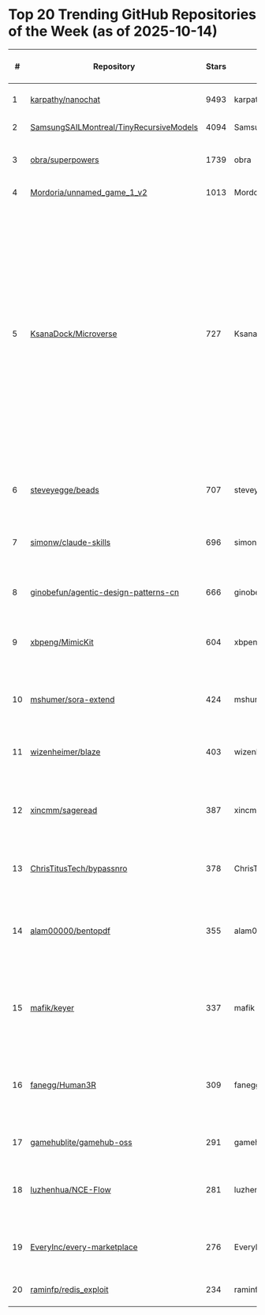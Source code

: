 # Top 20 Trending GitHub Repositories of the Week (as of 2025-10-14)

| # | Repository | Stars | Owner | Avatar | Description | Topics | URL | Created At | Updated At | Pushed At | Git URL | SSH URL | Clone URL | SVN URL | Homepage | Size | Language | Forks Count | Open Issues Count | Default Branch | License |
|---|------------|-------|-------|--------|-------------|--------|-----|------------|------------|-----------|---------|---------|-----------|---------|----------|------|----------|--------------|-------------------|----------------|---------|
| 1 | [karpathy/nanochat](https://github.com/karpathy/nanochat) | 9493 | karpathy | ![karpathy's avatar](https://avatars.githubusercontent.com/u/241138?v=4) | The best ChatGPT that $100 can buy. | No topics | [https://github.com/karpathy/nanochat](https://github.com/karpathy/nanochat) | 2025-10-13T13:46:35Z | 2025-10-14T09:19:56Z | 2025-10-13T21:38:34Z | git://github.com/karpathy/nanochat.git | git@github.com:karpathy/nanochat.git | https://github.com/karpathy/nanochat.git | https://github.com/karpathy/nanochat | No homepage | 257 | Python | 838 | 19 | master | No license |
| 2 | [SamsungSAILMontreal/TinyRecursiveModels](https://github.com/SamsungSAILMontreal/TinyRecursiveModels) | 4094 | SamsungSAILMontreal | ![SamsungSAILMontreal's avatar](https://avatars.githubusercontent.com/u/127172610?v=4) | No description | No topics | [https://github.com/SamsungSAILMontreal/TinyRecursiveModels](https://github.com/SamsungSAILMontreal/TinyRecursiveModels) | 2025-10-07T13:24:28Z | 2025-10-14T09:04:44Z | 2025-10-08T19:46:47Z | git://github.com/SamsungSAILMontreal/TinyRecursiveModels.git | git@github.com:SamsungSAILMontreal/TinyRecursiveModels.git | https://github.com/SamsungSAILMontreal/TinyRecursiveModels.git | https://github.com/SamsungSAILMontreal/TinyRecursiveModels | No homepage | 1266 | Python | 505 | 13 | main | MIT License |
| 3 | [obra/superpowers](https://github.com/obra/superpowers) | 1739 | obra | ![obra's avatar](https://avatars.githubusercontent.com/u/45416?v=4) | Claude Code superpowers: core skills library | No topics | [https://github.com/obra/superpowers](https://github.com/obra/superpowers) | 2025-10-09T19:45:18Z | 2025-10-14T09:16:38Z | 2025-10-13T04:36:28Z | git://github.com/obra/superpowers.git | git@github.com:obra/superpowers.git | https://github.com/obra/superpowers.git | https://github.com/obra/superpowers | No homepage | 240 | Shell | 95 | 5 | main | MIT License |
| 4 | [Mordoria/unnamed_game_1_v2](https://github.com/Mordoria/unnamed_game_1_v2) | 1013 | Mordoria | ![Mordoria's avatar](https://avatars.githubusercontent.com/u/220083714?v=4) | The Release of Mordoria | No topics | [https://github.com/Mordoria/unnamed_game_1_v2](https://github.com/Mordoria/unnamed_game_1_v2) | 2025-10-07T21:03:17Z | 2025-10-14T08:38:31Z | 2025-10-08T21:24:53Z | git://github.com/Mordoria/unnamed_game_1_v2.git | git@github.com:Mordoria/unnamed_game_1_v2.git | https://github.com/Mordoria/unnamed_game_1_v2.git | https://github.com/Mordoria/unnamed_game_1_v2 | No homepage | 54301 | Lua | 97 | 2 | master | Other |
| 5 | [KsanaDock/Microverse](https://github.com/KsanaDock/Microverse) | 727 | KsanaDock | ![KsanaDock's avatar](https://avatars.githubusercontent.com/u/60680855?v=4) | A god-simulation sandbox game built on Godot 4 as a multi-agent AI social simulation system. In this virtual world, AI characters possess independent thinking and memory, capable of autonomous social interactions, task completion, and developing complex social relationships through continuous communication. | No topics | [https://github.com/KsanaDock/Microverse](https://github.com/KsanaDock/Microverse) | 2025-10-09T08:52:25Z | 2025-10-14T09:16:13Z | 2025-10-14T05:26:49Z | git://github.com/KsanaDock/Microverse.git | git@github.com:KsanaDock/Microverse.git | https://github.com/KsanaDock/Microverse.git | https://github.com/KsanaDock/Microverse | No homepage | 7485 | GDScript | 149 | 3 | main | MIT License |
| 6 | [steveyegge/beads](https://github.com/steveyegge/beads) | 707 | steveyegge | ![steveyegge's avatar](https://avatars.githubusercontent.com/u/613744?v=4) | Beads - A memory upgrade for your coding agent | agents, claude-code, coding | [https://github.com/steveyegge/beads](https://github.com/steveyegge/beads) | 2025-10-12T03:09:46Z | 2025-10-14T09:12:52Z | 2025-10-14T09:12:48Z | git://github.com/steveyegge/beads.git | git@github.com:steveyegge/beads.git | https://github.com/steveyegge/beads.git | https://github.com/steveyegge/beads | No homepage | 605 | Go | 29 | 9 | main | MIT License |
| 7 | [simonw/claude-skills](https://github.com/simonw/claude-skills) | 696 | simonw | ![simonw's avatar](https://avatars.githubusercontent.com/u/9599?v=4) | The contents of /mnt/skills in Claude's code interpreter environment | No topics | [https://github.com/simonw/claude-skills](https://github.com/simonw/claude-skills) | 2025-10-10T02:04:10Z | 2025-10-14T07:58:17Z | 2025-10-11T04:44:30Z | git://github.com/simonw/claude-skills.git | git@github.com:simonw/claude-skills.git | https://github.com/simonw/claude-skills.git | https://github.com/simonw/claude-skills | No homepage | 271 | Python | 115 | 0 | main | No license |
| 8 | [ginobefun/agentic-design-patterns-cn](https://github.com/ginobefun/agentic-design-patterns-cn) | 666 | ginobefun | ![ginobefun's avatar](https://avatars.githubusercontent.com/u/21135334?v=4) | 《Agentic Design Patterns》中文翻译版 | No topics | [https://github.com/ginobefun/agentic-design-patterns-cn](https://github.com/ginobefun/agentic-design-patterns-cn) | 2025-10-09T04:36:28Z | 2025-10-14T09:16:49Z | 2025-10-14T08:07:18Z | git://github.com/ginobefun/agentic-design-patterns-cn.git | git@github.com:ginobefun/agentic-design-patterns-cn.git | https://github.com/ginobefun/agentic-design-patterns-cn.git | https://github.com/ginobefun/agentic-design-patterns-cn | No homepage | 1871 | Python | 72 | 1 | main | No license |
| 9 | [xbpeng/MimicKit](https://github.com/xbpeng/MimicKit) | 604 | xbpeng | ![xbpeng's avatar](https://avatars.githubusercontent.com/u/2289212?v=4) | Suite of motion imitation methods for training motion controllers. | No topics | [https://github.com/xbpeng/MimicKit](https://github.com/xbpeng/MimicKit) | 2025-10-08T15:33:01Z | 2025-10-14T09:07:58Z | 2025-10-12T22:45:48Z | git://github.com/xbpeng/MimicKit.git | git@github.com:xbpeng/MimicKit.git | https://github.com/xbpeng/MimicKit.git | https://github.com/xbpeng/MimicKit | No homepage | 8743 | Python | 44 | 4 | main | BSD 3-Clause "New" or "Revised" License |
| 10 | [mshumer/sora-extend](https://github.com/mshumer/sora-extend) | 424 | mshumer | ![mshumer's avatar](https://avatars.githubusercontent.com/u/41550495?v=4) | Generate long Sora 2 videos that exceed OpenAI's native 12-second limit | No topics | [https://github.com/mshumer/sora-extend](https://github.com/mshumer/sora-extend) | 2025-10-07T16:14:47Z | 2025-10-14T08:24:39Z | 2025-10-08T23:19:09Z | git://github.com/mshumer/sora-extend.git | git@github.com:mshumer/sora-extend.git | https://github.com/mshumer/sora-extend.git | https://github.com/mshumer/sora-extend | No homepage | 24 | Jupyter Notebook | 75 | 2 | main | No license |
| 11 | [wizenheimer/blaze](https://github.com/wizenheimer/blaze) | 403 | wizenheimer | ![wizenheimer's avatar](https://avatars.githubusercontent.com/u/91504165?v=4) | Full Text Search Engine - built for Hackers not Hyperscalers | No topics | [https://github.com/wizenheimer/blaze](https://github.com/wizenheimer/blaze) | 2025-10-07T07:28:01Z | 2025-10-14T08:45:22Z | 2025-10-14T08:34:59Z | git://github.com/wizenheimer/blaze.git | git@github.com:wizenheimer/blaze.git | https://github.com/wizenheimer/blaze.git | https://github.com/wizenheimer/blaze | https://wizenheimer.github.io/blaze | 1161 | Go | 8 | 1 | main | MIT License |
| 12 | [xincmm/sageread](https://github.com/xincmm/sageread) | 387 | xincmm | ![xincmm's avatar](https://avatars.githubusercontent.com/u/22817584?v=4) | 一款 AI 辅助阅读器，三栏设计实现笔记、阅读、对话同屏交互，让深度阅读更高效 | No topics | [https://github.com/xincmm/sageread](https://github.com/xincmm/sageread) | 2025-10-08T08:02:01Z | 2025-10-14T08:36:42Z | 2025-10-11T16:51:21Z | git://github.com/xincmm/sageread.git | git@github.com:xincmm/sageread.git | https://github.com/xincmm/sageread.git | https://github.com/xincmm/sageread | No homepage | 16984 | TypeScript | 32 | 15 | main | GNU Affero General Public License v3.0 |
| 13 | [ChrisTitusTech/bypassnro](https://github.com/ChrisTitusTech/bypassnro) | 378 | ChrisTitusTech | ![ChrisTitusTech's avatar](https://avatars.githubusercontent.com/u/7896101?v=4) | Fixing Microsoft's removal of BypassNRO | No topics | [https://github.com/ChrisTitusTech/bypassnro](https://github.com/ChrisTitusTech/bypassnro) | 2025-10-07T19:02:21Z | 2025-10-14T09:19:05Z | 2025-10-07T20:07:25Z | git://github.com/ChrisTitusTech/bypassnro.git | git@github.com:ChrisTitusTech/bypassnro.git | https://github.com/ChrisTitusTech/bypassnro.git | https://github.com/ChrisTitusTech/bypassnro | No homepage | 9 | Batchfile | 164 | 8 | main | No license |
| 14 | [alam00000/bentopdf](https://github.com/alam00000/bentopdf) | 355 | alam00000 | ![alam00000's avatar](https://avatars.githubusercontent.com/u/50314772?v=4) | A Privacy First PDF Toolkit | jpgtopdf, pdf, pdf-converter, pdf-document-processor, pdf-generation, pdf-viewer | [https://github.com/alam00000/bentopdf](https://github.com/alam00000/bentopdf) | 2025-10-12T13:30:08Z | 2025-10-14T09:11:52Z | 2025-10-14T09:05:43Z | git://github.com/alam00000/bentopdf.git | git@github.com:alam00000/bentopdf.git | https://github.com/alam00000/bentopdf.git | https://github.com/alam00000/bentopdf | https://bentopdf.com/ | 297 | TypeScript | 8 | 8 | main | Other |
| 15 | [mafik/keyer](https://github.com/mafik/keyer) | 337 | mafik | ![mafik's avatar](https://avatars.githubusercontent.com/u/309914?v=4) | Firmware & goodies for making a KEYER (one-handed chorded keyboard). | No topics | [https://github.com/mafik/keyer](https://github.com/mafik/keyer) | 2025-10-09T15:00:00Z | 2025-10-14T05:44:45Z | 2025-10-13T22:25:16Z | git://github.com/mafik/keyer.git | git@github.com:mafik/keyer.git | https://github.com/mafik/keyer.git | https://github.com/mafik/keyer | No homepage | 29517 | JavaScript | 2 | 1 | main | GNU General Public License v3.0 |
| 16 | [fanegg/Human3R](https://github.com/fanegg/Human3R) | 309 | fanegg | ![fanegg's avatar](https://avatars.githubusercontent.com/u/102474641?v=4) | An unified model for 4D human-scene reconstruction | 3d-reconstruction, 4d-reconstruction, human, human-pose-estimation, post-training | [https://github.com/fanegg/Human3R](https://github.com/fanegg/Human3R) | 2025-10-07T12:52:33Z | 2025-10-14T09:17:15Z | 2025-10-08T06:54:02Z | git://github.com/fanegg/Human3R.git | git@github.com:fanegg/Human3R.git | https://github.com/fanegg/Human3R.git | https://github.com/fanegg/Human3R | https://fanegg.github.io/Human3R/ | 591 | Python | 18 | 5 | master | Other |
| 17 | [gamehublite/gamehub-oss](https://github.com/gamehublite/gamehub-oss) | 291 | gamehublite | ![gamehublite's avatar](https://avatars.githubusercontent.com/u/236048808?v=4) | privacy oriented gamehub | No topics | [https://github.com/gamehublite/gamehub-oss](https://github.com/gamehublite/gamehub-oss) | 2025-10-07T10:08:17Z | 2025-10-14T08:33:44Z | 2025-10-10T10:20:39Z | git://github.com/gamehublite/gamehub-oss.git | git@github.com:gamehublite/gamehub-oss.git | https://github.com/gamehublite/gamehub-oss.git | https://github.com/gamehublite/gamehub-oss | No homepage | 44 | No language specified | 7 | 7 | main | No license |
| 18 | [luzhenhua/NCE-Flow](https://github.com/luzhenhua/NCE-Flow) | 281 | luzhenhua | ![luzhenhua's avatar](https://avatars.githubusercontent.com/u/128296338?v=4) | 新概念英语在线点读，点句即读、连续播放，支持 EN / EN+CN / CN。 | No topics | [https://github.com/luzhenhua/NCE-Flow](https://github.com/luzhenhua/NCE-Flow) | 2025-10-07T06:14:22Z | 2025-10-14T01:11:54Z | 2025-10-11T18:12:57Z | git://github.com/luzhenhua/NCE-Flow.git | git@github.com:luzhenhua/NCE-Flow.git | https://github.com/luzhenhua/NCE-Flow.git | https://github.com/luzhenhua/NCE-Flow | https://nce.luzhenhua.cn | 597513 | JavaScript | 84 | 1 | main | MIT License |
| 19 | [EveryInc/every-marketplace](https://github.com/EveryInc/every-marketplace) | 276 | EveryInc | ![EveryInc's avatar](https://avatars.githubusercontent.com/u/76073155?v=4) | Official Every-Env plugin marketplace for Claude Code extensions | No topics | [https://github.com/EveryInc/every-marketplace](https://github.com/EveryInc/every-marketplace) | 2025-10-09T19:43:46Z | 2025-10-14T03:06:53Z | 2025-10-09T21:32:56Z | git://github.com/EveryInc/every-marketplace.git | git@github.com:EveryInc/every-marketplace.git | https://github.com/EveryInc/every-marketplace.git | https://github.com/EveryInc/every-marketplace | No homepage | 79 | No language specified | 31 | 5 | main | No license |
| 20 | [raminfp/redis_exploit](https://github.com/raminfp/redis_exploit) | 234 | raminfp | ![raminfp's avatar](https://avatars.githubusercontent.com/u/10054759?v=4) | CVE-2025-49844 (RediShell) | No topics | [https://github.com/raminfp/redis_exploit](https://github.com/raminfp/redis_exploit) | 2025-10-07T06:18:28Z | 2025-10-14T07:51:46Z | 2025-10-07T07:03:50Z | git://github.com/raminfp/redis_exploit.git | git@github.com:raminfp/redis_exploit.git | https://github.com/raminfp/redis_exploit.git | https://github.com/raminfp/redis_exploit | No homepage | 10 | Python | 51 | 1 | main | No license |
